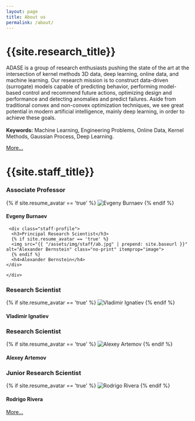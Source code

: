 ```yaml
---
layout: page
title: About us
permalink: /about/
---
```


<div class="research-details">
  <h1> {{site.research_title}} </h1>
  <p>ADASE is a group of research enthusiasts pushing the state of the art at the intersection of kernel methods 3D data, 
  deep learning, online data, and machine learning. Our research mission is to construct data-driven (surrogate) models capable of predicting behavior, 
  performing model-based control and recommend future actions, optimizing design and performance and detecting anomalies and predict failures. 
  Aside from traditional convex and non-convex optimization techniques, we see great potential in modern artificial intelligence, mainly deep learning, 
  in order to achieve these goals.<br/> <br/>
  <strong>Keywords:</strong> Machine Learning, Engineering Problems, Online Data, Kernel Methods, Gaussian Process, Deep Learning.</p>
<a class="project-link" href="/academic-projects/">More...</a>
</div>

<div class="staff-details">
  <h1> {{site.staff_title}} </h1>
  
  <div class = "user">
  <div class="staff-profile">
     <h3>Associate Professor</h3>
      {% if site.resume_avatar == 'true' %}
      <img src="{{ "/assets/img/staff/pb.png" | prepend: site.baseurl }}" alt="Evgeny Burnaev" class="no-print" itemprop="image">
      {% endif %}
      <h4>Evgeny Burnaev</h4>
    </div>
    
     <div class="staff-profile">
      <h3>Principal Research Scientist</h3>
      {% if site.resume_avatar == 'true' %}
      <img src="{{ "/assets/img/staff/ab.jpg" | prepend: site.baseurl }}" alt="Alexander Bernstein" class="no-print" itemprop="image">
      {% endif %}
      <h4>Alexander Bernstein</h4>
    </div>
    
    </div>
      
  <div class="user">
    <div class="staff-profile">
      <h3>Research Scientist</h3>
      {% if site.resume_avatar == 'true' %}
      <img src="{{ "/assets/img/staff/vi.png" | prepend: site.baseurl }}" alt="Vladimir Ignatiev" class="no-print" itemprop="image">
      {% endif %}
      <h4>Vladimir Ignatiev</h4>
    </div>
    <div class="staff-profile">
      <h3>Research Scientist</h3>
      {% if site.resume_avatar == 'true' %}
      <img src="{{ "/assets/img/staff/aa.png" | prepend: site.baseurl }}" alt="Alexey Artemov" class="no-print" itemprop="image">
      {% endif %}
      <h4>Alexey Artemov</h4>
    </div>
    <div class="staff-profile">
      <h3>Junior Research Scientist</h3>
      {% if site.resume_avatar == 'true' %}
      <img src="{{ "/assets/img/staff/rr.png" | prepend: site.baseurl }}" alt="Rodrigo Rivera" class="no-print" itemprop="image">
      {% endif %}
      <h4>Rodrigo Rivera</h4>
    </div>
</div>
<a class="project-link" href="/staff/">More...</a>  


</div>

